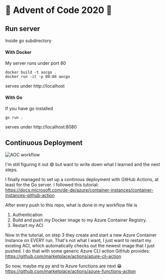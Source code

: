 # 🎄 Advent of Code 2020 🎄

## Run server

Inside go subdirectory

#### With Docker

My server runs under port 80

```
docker build -t aocgo .
docker run -it -p 80:80 aocgo
```

serves under http://localhost

#### With Go

If you have go installed

```
go run .
```

serves under http://localhost:8080

## Continuous Deployment

![AOC workflow](https://github.com/apaulheim/aoc20/workflows/AOC_Workflow/badge.svg)

I'm still figuring it out 😅 but want to write down what I learned and the next steps.

I finally managed to set up a continous deployment with GitHub Actions, at least for the Go server. I followed this tutorial: https://docs.microsoft.com/de-de/azure/container-instances/container-instances-github-action

After every push to this repo, what is done in my workflow file is 

1. Authentication 
2. Build and push my Docker image to my Azure Container Registry. 
3. Restart my ACI

Now in the tutorial, on step 3 they create and start a new Azure Container Instance on EVERY run. That's not what I want, I just want to restart my existing ACI, which automatically checks out the newest image that I just pushed. I do that with some generic Azure CLI action GitHub provides: https://github.com/marketplace/actions/azure-cli-action

So now, maybe my py and ts Azure functions are next 😁 https://github.com/marketplace/actions/azure-functions-action
